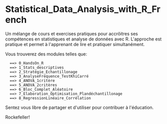 # Statistical_Data_Analysis_with_R_French


Un mélange de cours et exercises pratiques pour accrôitres ses compétences en statistiques
et analyse de données avec R. 
L'approche est pratique et permet à l'apprenant de lire et pratiquer simultanément.


Vous trouverez des modules telles que: 

      ==> 0_HandsOn_R
      ==> 1_Stats_descriptives
      ==> 2_Stratégie_Echantillonage
      ==> 3_AnalyseFréquence_TestKhiCarré
      ==> 4_ANOVA_1critère 
      ==> 5_ANOVA_2critères
      ==> 6_Bloc_Complet_Aléatoire
      ==> 7_Elaboration_Optimisation_Plandéchantillonage
      ==> 8_RegressionLinéaire_Corrélation
     
      

Sentez vous libre de partager et d'utiliser pour contribuer à l'éducation.

Rockefeller!
